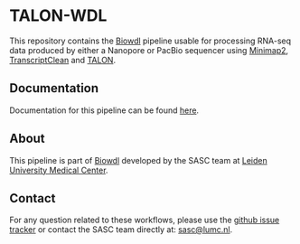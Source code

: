 # TALON-WDL

This repository contains the [Biowdl](https://github.com/biowdl) pipeline
usable for processing RNA-seq data produced by either a Nanopore or PacBio
sequencer using [Minimap2](https://github.com/lh3/minimap2),
[TranscriptClean](https://github.com/mortazavilab/TranscriptClean) and
[TALON](https://github.com/mortazavilab/TALON).

## Documentation

Documentation for this pipeline can be
found [here](https://biowdl.github.io/TALON-WDL).

## About
This pipeline is part of [Biowdl](https://github.com/biowdl) developed by the
SASC team at [Leiden University Medical Center](https://www.lumc.nl/).

## Contact
<p>
  <!-- Obscure e-mail address for spammers -->
For any question related to these workflows, please use the
<a href="https://github.com/biowdl/TALON-WDL/issues">github issue tracker</a>
or contact the SASC team directly at: 
<a href="&#109;&#97;&#105;&#108;&#116;&#111;&#58;&#115;&#97;&#115;&#99;&#64;&#108;&#117;&#109;&#99;&#46;&#110;&#108;">
&#115;&#97;&#115;&#99;&#64;&#108;&#117;&#109;&#99;&#46;&#110;&#108;</a>.
</p>
